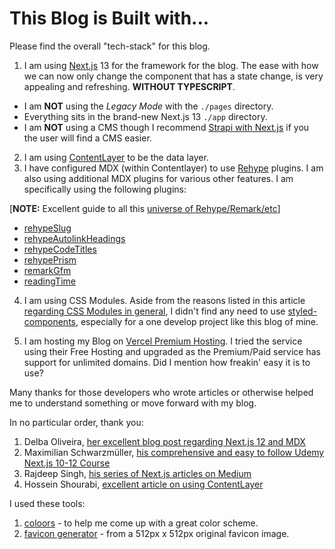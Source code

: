 # This Blog is Built with...

Please find the overall "tech-stack" for this blog.

1. I am using [Next.js](https://nextjs.org/blog/next-13) 13 for the framework for the blog. The ease with how we can now only change the component that has a state change, is very appealing and refreshing. **WITHOUT TYPESCRIPT**.

- I am **NOT** using the _Legacy Mode_ with the `./pages` directory.
- Everything sits in the brand-new Next.js 13 `./app` directory.
- I am **NOT** using a CMS though I recommend [Strapi with Next.js](https://strapi.io/blog) if you the user will find a CMS easier.

2. I am using [ContentLayer](https://www.contentlayer.dev/docs) to be the data layer.
3. I have configured MDX (within Contentlayer) to use [Rehype](https://github.com/rehypejs/rehype/blob/main/doc/plugins.md) plugins. I am also using additional MDX plugins for various other features. I am specifically using the following plugins:

[**NOTE:** Excellent guide to all this [universe of Rehype/Remark/etc](https://unifiedjs.com/learn/guide/introduction-to-unified/)]

- [rehypeSlug](rehype-slug)
- [rehypeAutolinkHeadings](https://github.com/rehypejs/rehype-autolink-headings)
- [rehypeCodeTitles](https://github.com/rockchalkwushock/rehype-code-titles)
- [rehypePrism](https://github.com/timlrx/rehype-prism-plus)
- [remarkGfm](https://github.com/remarkjs/remark-gfm)
- [readingTime](https://github.com/mattjennings/remark-reading-time)
<!-- - [toc](https://github.com/JS-DevTools/rehype-toc) -- COMING SOON -->

4. I am using CSS Modules. Aside from the reasons listed in this article [regarding CSS Modules in general](https://blog.openreplay.com/using-css-modules-in-react/#:~:text=In%20React%20js%2C%20where%20classes,lessens%20React%20styling's%20global%20scope.), I didn't find any need to use [styled-components](https://styled-components.com/), especially for a one develop project like this blog of mine.

5. I am hosting my Blog on [Vercel Premium Hosting](https://vercel.com/). I tried the service using their Free Hosting and upgraded as the Premium/Paid service has support for unlimited domains. Did I mention how freakin' easy it is to use?

Many thanks for those developers who wrote articles or otherwise helped me to understand something or move forward with my blog.

In no particular order, thank you:

1. Delba Oliveira, [her excellent blog post regarding Next.js 12 and MDX](https://delba.dev/blog/next-blog-structured-mdx-content-with-contentlayer)
2. Maximilian Schwarzmüller, [his comprehensive and easy to follow Udemy Next.js 10-12 Course](https://www.udemy.com/course/nextjs-react-the-complete-guide/learn/lecture/25229440?start=0#content)
3. Rajdeep Singh, [his series of Next.js articles on Medium](https://medium.com/@officialrajdeepsingh/list/create-static-blog-with-nextjs-and-markdown-34cbab11b5ed)
4. Hossein Shourabi, [excellent article on using ContentLayer](https://blog.mrcatdev.com/turns-your-mdx-files-include-yaml-into-data-with-contentlayer-in-nextjs-100daysofcode)

I used these tools:

1. [coloors](https://coolors.co/) - to help me come up with a great color scheme.
2. [favicon generator](https://favicon.io/) - from a 512px x 512px original favicon image.
